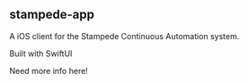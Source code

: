 ## stampede-app

A iOS client for the Stampede Continuous Automation system.

Built with SwiftUI


Need more info here!
